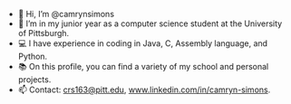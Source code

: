 - 👋 Hi, I’m @camrynsimons
- 🏫  I’m in my junior year as a computer science student at the University of Pittsburgh.
- 💻 I have experience in coding in Java, C, Assembly language, and Python.
- 📚 On this profile, you can find a variety of my school and personal projects.
- 📫 Contact: crs163@pitt.edu, www.linkedin.com/in/camryn-simons.

<!---
camrynsimons/camrynsimons is a ✨ special ✨ repository because its `README.md` (this file) appears on your GitHub profile.
You can click the Preview link to take a look at your changes.
--->
